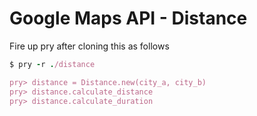 # Google Maps API - Distance

Fire up pry after cloning this as follows

```ruby
$ pry -r ./distance

pry> distance = Distance.new(city_a, city_b)
pry> distance.calculate_distance
pry> distance.calculate_duration
```
